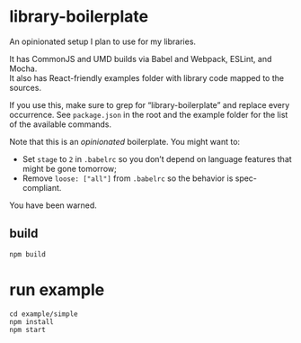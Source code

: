 library-boilerplate
=========================

An opinionated setup I plan to use for my libraries.

It has CommonJS and UMD builds via Babel and Webpack, ESLint, and Mocha.  
It also has React-friendly examples folder with library code mapped to the sources.

If you use this, make sure to grep for “library-boilerplate” and replace every occurrence.
See `package.json` in the root and the example folder for the list of the available commands.

Note that this is an *opinionated* boilerplate. You might want to:

* Set `stage` to `2` in `.babelrc` so you don’t depend on language features that might be gone tomorrow;
* Remove `loose: ["all"]` from `.babelrc` so the behavior is spec-compliant.

You have been warned.


## build 
```shellscript
npm build
```

# run example 
```shellscript
cd example/simple
npm install
npm start
```
